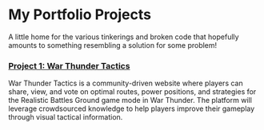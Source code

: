# My Portfolio Projects

A little home for the various tinkerings and broken code that hopefully amounts to something resembling a solution for some problem! 

### [Project 1: War Thunder Tactics](./project-1)
War Thunder Tactics is a community-driven website where players can share, view, and vote on optimal routes, power positions, and strategies for the Realistic Battles Ground game mode in War Thunder. The platform will leverage crowdsourced knowledge to help players improve their gameplay through visual tactical information.
